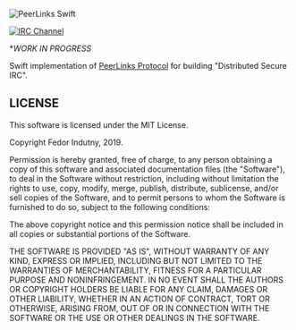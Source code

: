 ![PeerLinks Swift](https://raw.githubusercontent.com/peerlinks/peerlinks-desktop/master/Artwork/banner-slim-1280x360.png)

[![IRC Channel](https://img.shields.io/badge/IRC-%23peerlinks-1e72ff.svg?style=flat)][comm-irc]

**WORK IN PROGRESS*

Swift implementation of [PeerLinks Protocol][Protocol] for building
"Distributed Secure IRC".

## LICENSE

This software is licensed under the MIT License.

Copyright Fedor Indutny, 2019.

Permission is hereby granted, free of charge, to any person obtaining a
copy of this software and associated documentation files (the
"Software"), to deal in the Software without restriction, including
without limitation the rights to use, copy, modify, merge, publish,
distribute, sublicense, and/or sell copies of the Software, and to permit
persons to whom the Software is furnished to do so, subject to the
following conditions:

The above copyright notice and this permission notice shall be included
in all copies or substantial portions of the Software.

THE SOFTWARE IS PROVIDED "AS IS", WITHOUT WARRANTY OF ANY KIND, EXPRESS
OR IMPLIED, INCLUDING BUT NOT LIMITED TO THE WARRANTIES OF
MERCHANTABILITY, FITNESS FOR A PARTICULAR PURPOSE AND NONINFRINGEMENT. IN
NO EVENT SHALL THE AUTHORS OR COPYRIGHT HOLDERS BE LIABLE FOR ANY CLAIM,
DAMAGES OR OTHER LIABILITY, WHETHER IN AN ACTION OF CONTRACT, TORT OR
OTHERWISE, ARISING FROM, OUT OF OR IN CONNECTION WITH THE SOFTWARE OR THE
USE OR OTHER DEALINGS IN THE SOFTWARE.

[Protocol]:https://github.com/peerlinks/peerlinks
[comm-irc]: https://www.irccloud.com/invite?channel=%23peerlinks&hostname=irc.freenode.net&port=6697&ssl=1

